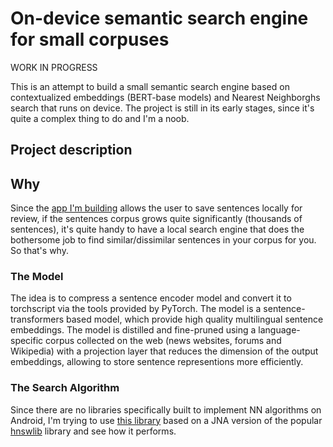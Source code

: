 # On-device semantic search engine for small corpuses

WORK IN PROGRESS

This is an attempt to build a small semantic search engine based on contextualized embeddings (BERT-base models) and Nearest Neighborghs search that runs on device.
The project is still in its early stages, since it's quite a complex thing to do and I'm a noob.

## Project description

## Why

Since the [app I'm building](https://github.com/cr1m5onk1ng/nala_android_app/tree/dev) allows the user to save sentences locally for review, if the sentences corpus
grows quite significantly (thousands of sentences), it's quite handy to have a local search engine that does the bothersome job to find similar/dissimilar sentences in your corpus for you. So that's why.

### The Model

The idea is to compress a sentence encoder model and convert it to torchscript via the tools provided by PyTorch. The model is a sentence-transformers based model, which provide high quality multilingual sentence embeddings.
The model is distilled and fine-pruned using a language-specific corpus collected on the web (news websites, forums and Wikipedia) with a projection layer that reduces the dimension of the output embeddings, allowing to store sentence representions more efficiently.

### The Search Algorithm

Since there are no libraries specifically built to implement NN algorithms on Android, I'm trying to use [this library](https://github.com/stepstone-tech/hnswlib-jna) based on a JNA version of the popular [hnswlib](https://github.com/nmslib/hnswlib) library and see how it performs.
